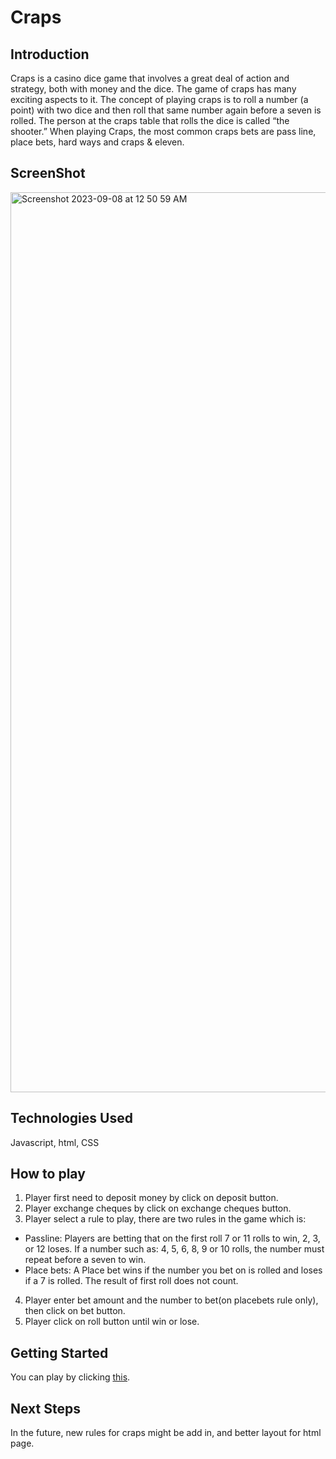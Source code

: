 # Craps
## Introduction
Craps is a casino dice game that involves a great deal of action and strategy, both with money and the dice. The game of craps has many exciting aspects to it. The concept of playing craps is to roll a number (a point) with two dice and then roll that same number again before a seven is rolled. The person at the craps table that rolls the dice is called “the shooter.” When playing Craps, the most common craps bets are pass line, place bets, hard ways and craps & eleven.

## ScreenShot
<img width="1440" alt="Screenshot 2023-09-08 at 12 50 59 AM" src="https://github.com/LeoChu111/GA-Project1/assets/101957617/9a329f42-73f7-430a-9407-ae2332adf5b8">


## Technologies Used
Javascript, html, CSS

## How to play

1. Player first need to deposit money by click on deposit button.
2. Player exchange cheques by click on exchange cheques button.
3. Player select a rule to play, there are two rules in the game which is:
* Passline: Players are betting that on the first roll 7 or 11 rolls to win, 2, 3, or 12 loses. If a number such as: 4, 5, 6, 8, 9 or 10 rolls, the number must repeat before a seven to win.
* Place bets: A Place bet wins if the number you bet on is rolled and loses if a 7 is rolled. The result of first roll does not count.
4. Player enter bet amount and the number to bet(on placebets rule only), then click on bet button.
5. Player click on roll button until win or lose.

## Getting Started
You can play by clicking [this](https://leochu111.github.io/GA-Project1/).

## Next Steps
In the future, new rules for craps might be add in, and better layout for 
html page.
